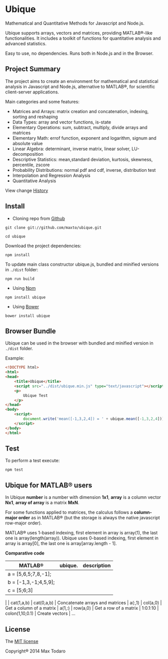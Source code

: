 # Ubique

Mathematical and Quantitative Methods for Javascript and Node.js.

Ubique supports arrays, vectors and matrices, providing MATLAB®-like functionalities.
It includes a toolkit of functions for quantitative analysis and advanced statistics. 

Easy to use, no dependencies. Runs both in Node.js and in the Browser.

## Project Summary

The project aims to create an environment for mathematical and statistical analysis in Javascript and Node.js, alternative to MATLAB®, for scientific client-server applications.

Main categories and some features:

- Matrices and Arrays: matrix creation and concatenation, indexing, sorting and reshaping
- Data Types: array and vector functions, is-state
- Elementary Operations: sum, subtract, multiply, divide arrays and matrices 
- Elementary Math: errof function, exponent and logarithm, signum and absolute value
- Linear Algebra: determinant, inverse matrix, linear solver, LU-decomposition
- Descriptive Statistics: mean,standard deviation, kurtosis, skewness, percentile, zscore
- Probability Distributions: normal pdf and cdf, inverse, distribution test
- Interpolation and Regression Analysis
- Quantitative Analysis

View change [History](HISTORY.md) 

## Install

- Cloning repo from [Github](https://github.com/)

```
git clone git://github.com/maxto/ubique.git

cd ubique
```

Download the project dependencies:

```
npm install
```

To update main class constructor ubique.js, bundled and minified versions in `./dist` folder:

```
npm run build
```

- Using [Npm](https://www.npmjs.org)

```
npm install ubique
```

- Using [Bower](http://bower.io/)


```
bower install ubique
```

## Browser Bundle

Ubique can be used in the browser with bundled and minified version in `./dist` folder.

Example:

```html
<!DOCTYPE html>
<html>
<head>
	<title>Ubique</title>
	<script src="../dist/ubique.min.js" type="text/javascript"></script>
	<p>
		Ubique Test
	</p>
</head>
<body>
	<script>
		document.write('mean([-1,3,2,4]) = ' + ubique.mean([-1,3,2,4])); // 2
	</script>
</body>
</html>
```

## Test

To perform a test execute:

```
npm test
```

## Ubique for MATLAB® users

In Ubique __number__ is a number with dimension __1x1__, __array__ is a column vector __Nx1__, __array of array__ is a matrix __MxN__.

For some functions applied to matrices, the calculus follows a __column-major order__ as in MATLAB® (but the storage is always the native javascript row-major order).

MATLAB® uses 1-based indexing, first element in array is array(1), the last one is array(length(array)).
Ubique uses 0-based indexing, first element in array is array[0], the last one is array[array.length - 1].

__Comparative code__

|MATLAB®| ubique.| description|
|----- |--------|------|
| a = [5,6,5;7,8,-1];
| b = [-1,3,-1;4,5,9];
| c = [5;6;3]
|
| cat(1,a,b) | cat(0,a,b) |  Concatenate arrays and matrices
| a(:,1) | col(a,0) | Get a column of a matrix
| a(1,:) | row(a,0) | Get a row of a matrix
| 1:0.1:10 | colon(1,10,0.1) | Create vectors
| ...

## License

The [MIT license](LICENSE)

Copyright® 2014 Max Todaro







